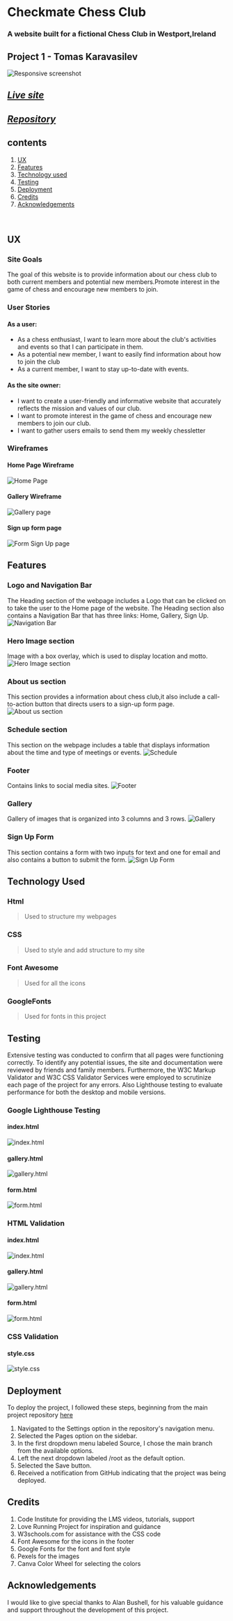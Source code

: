 #  Checkmate Chess Club 
### A website built for a fictional Chess Club in Westport,Ireland
## Project 1 - Tomas Karavasilev
![Responsive screenshot](assets/images/bafea57b8106b8d288418c98181bbd25.png)
## *[Live site](https://karoskodev.github.io/chess-club/)*
## *[Repository](https://github.com/Karoskodev/chess-club)*

## contents

1. [ UX ](#ux)
2. [ Features ](#features)  
3. [ Technology used ](#tech)
4. [ Testing ](#testing)
5. [ Deployment](#deployment)
6. [ Credits](#credits)
7. [ Acknowledgements](#acknowledgements)

<br>

## UX
### Site Goals
The goal of this website is to provide information about our chess club to both current members and potential new members.Promote interest in the game of chess and encourage new members to join.
### User Stories

 #### As a user:
 - As a chess enthusiast, I want to learn more about the club's activities and events so that I can participate in them.
 - As a potential new member, I want to easily find information about how to join the club
 - As a current member, I want to stay up-to-date with events.

 #### As the site owner:
 -  I want to create a user-friendly and informative website that accurately reflects the mission and values of our club.
 - I want to promote interest in the game of chess and encourage new members to join our club.
 - I want to gather users emails to send them my weekly chessletter

### Wireframes
 
 #### Home Page Wireframe
  ![Home Page](assets/images/wireframes/home%20page.jpg)

 #### Gallery Wireframe
  ![Gallery page](assets/images/wireframes/gallery.jpg)

 #### Sign up form page
  ![Form Sign Up page](assets/images/wireframes/form.png)

## Features
 ### Logo and Navigation Bar
  The Heading section of the webpage includes a Logo that can be clicked on to take the user to the Home page of the website. The Heading section also contains a Navigation Bar that has three links: Home, Gallery, Sign Up. 
  ![Navigation Bar](assets/images/Features/b00afc32304ab55b38eeb9a732b78111.png)

 ### Hero Image section
   Image with a box overlay, which is used to display location and motto.
   ![Hero Image section](assets/images/Features/c80c491e75854bb80a97efde4c681d92.jpg)

 ### About us section
  This section provides a information about chess club,it also include a call-to-action button that directs users to a sign-up form page.
  ![About us section](assets/images/Features/4c36f2a0de0dba9f88dddf664bc99e63.png)

  ### Schedule section
   This section on the webpage includes a table that displays information about the time and type of meetings or events.
  ![Schedule](assets/images/Features/66df87ad5362d3a3ca318675c98fa1d8.png)

  ### Footer
   Contains links to social media sites.
   ![Footer](assets/images/Features/4651b671e7f41ce829b4de30aa4655aa.png)

   
  ### Gallery
   Gallery of images that is organized into 3 columns and 3 rows.
   ![Gallery](assets/images/Features/e5a38d3c7150bca8629ff27bed3d4aaa.jpg)

  ### Sign Up Form
   This section contains a form with two inputs for text and one for email  and also contains a button to submit the form.
   ![Sign Up Form](assets/images/Features/b49ba84fe920d67176b5707c69460a70.jpg)

## Technology Used
 ### Html
> Used to structure my webpages

 ### CSS
> Used to style and add structure to my site

 ### Font Awesome
> Used for all the icons

 ### GoogleFonts
> Used for fonts in this project

## Testing
Extensive testing was conducted to confirm that all pages were functioning correctly.
To identify any potential issues, the site and documentation were reviewed by friends and family members.
Furthermore, the W3C Markup Validator and W3C CSS Validator Services were employed to scrutinize each page of the project for any errors.
 Also Lighthouse testing to evaluate performance for both the desktop and mobile versions.
 
 ### Google Lighthouse Testing
  #### index.html
   ![index.html](assets/images/testing/d694b156a5cac3f68d956e772b54ed0a.png)
  #### gallery.html
   ![gallery.html](assets/images/testing/0ce915f32cb4d6d69f718f3ad589bf80.png)
  #### form.html
   ![form.html](assets/images/testing/1ed07e99ffdf4a0b325493012c387ccf.png)

 ### HTML Validation
  #### index.html
   ![index.html](assets/images/testing/b07bb8d2bc260904fef44c353f6737f9.png)

   #### gallery.html
   ![gallery.html](assets/images/testing/629dfd7ccf49dfede85793d5b893b57e.png)

   #### form.html
   ![form.html](assets/images/testing/07d5acb24dcbec5c50a944e0188bc381.png)

 ### CSS Validation
   #### style.css
   ![style.css](assets/images/testing/4fe6841b62ac4d7e6ad2ef12cbe7299f.png)

## Deployment

  To deploy the project, I followed these steps, beginning from the main project repository [here](https://github.com/Karoskodev/chess-club)

1. Navigated to the Settings option in the repository's navigation menu.
2. Selected the Pages option on the sidebar.
3. In the first dropdown menu labeled Source, I chose the main branch from the available options.
4. Left the next dropdown labeled /root as the default option.
5. Selected the Save button.
6. Received a notification from GitHub indicating that the project was being deployed.

## Credits
 1. Code Institute for providing the LMS videos, tutorials, support
 2. Love Running Project for inspiration and guidance
 3. W3schools.com for assistance with the CSS code
 5. Font Awesome for the icons in the footer
 6. Google Fonts for the font and font style
 7. Pexels for the images
 8. Canva Color Wheel for selecting the colors

## Acknowledgements
I would like to give special thanks to Alan Bushell, for his valuable guidance and support throughout the development of this project.
